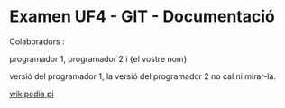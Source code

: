 Examen UF4 - GIT - Documentació
===============================

Colaboradors :

programador 1,  programador 2 i {el vostre nom}

versió del programador 1,  la versió del programador 2 no cal ni mirar-la.

[wikipedia pi](https://es.wikipedia.org/wiki/N%C3%BAmero_%CF%80)
